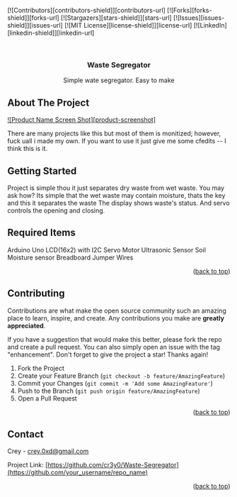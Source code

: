 <!-- Improved compatibility of back to top link: See: https://github.com/othneildrew/Best-README-Template/pull/73 -->
<a name="readme-top"></a>
<!--
*** Thanks for checking out the Best-README-Template. If you have a suggestion
*** that would make this better, please fork the repo and create a pull request
*** or simply open an issue with the tag "enhancement".
*** Don't forget to give the project a star!
*** Thanks again! Now go create something AMAZING! :D
-->



<!-- PROJECT SHIELDS -->
<!--
*** I'm using markdown "reference style" links for readability.
*** Reference links are enclosed in brackets [ ] instead of parentheses ( ).
*** See the bottom of this document for the declaration of the reference variables
*** for contributors-url, forks-url, etc. This is an optional, concise syntax you may use.
*** https://www.markdownguide.org/basic-syntax/#reference-style-links
-->
[![Contributors][contributors-shield]][contributors-url]
[![Forks][forks-shield]][forks-url]
[![Stargazers][stars-shield]][stars-url]
[![Issues][issues-shield]][issues-url]
[![MIT License][license-shield]][license-url]
[![LinkedIn][linkedin-shield]][linkedin-url]




<br />
<div align="center">


  <h3 align="center">Waste Segregator</h3>

  <p align="center">
    Simple wate segregator. Easy to make
  </p>
</div>






<!-- ABOUT THE PROJECT -->
## About The Project

[![Product Name Screen Shot][product-screenshot]](https://example.com)

There are many projects like this but most of them is monitized; however, fuck uall i made my own. If you want to use it just give me some cfedits -- I think this is it.


<!-- GETTING STARTED -->
## Getting Started

Project is simple thou it just separates dry waste from wet waste.
You may ask how?
Its simple that the wet waste may contain moisture, thats the key and this it separates the waste
The display shows waste's status.
And servo controls the opening and closing.





<!-- Items -->
## Required Items

Arduino Uno 
LCD(16x2) with I2C
Servo Motor
Ultrasonic Sensor
Soil Moisture sensor
Breadboard
Jumper Wires

<p align="right">(<a href="#readme-top">back to top</a>)</p>



<!-- CONTRIBUTING -->
## Contributing

Contributions are what make the open source community such an amazing place to learn, inspire, and create. Any contributions you make are **greatly appreciated**.

If you have a suggestion that would make this better, please fork the repo and create a pull request. You can also simply open an issue with the tag "enhancement".
Don't forget to give the project a star! Thanks again!

1. Fork the Project
2. Create your Feature Branch (`git checkout -b feature/AmazingFeature`)
3. Commit your Changes (`git commit -m 'Add some AmazingFeature'`)
4. Push to the Branch (`git push origin feature/AmazingFeature`)
5. Open a Pull Request

<p align="right">(<a href="#readme-top">back to top</a>)</p>



<!-- CONTACT -->
## Contact

Crey - crey.0xd@gmail.com

Project Link: [https://github.com/cr3y0/Waste-Segregator](https://github.com/your_username/repo_name)

<p align="right">(<a href="#readme-top">back to top</a>)</p>







